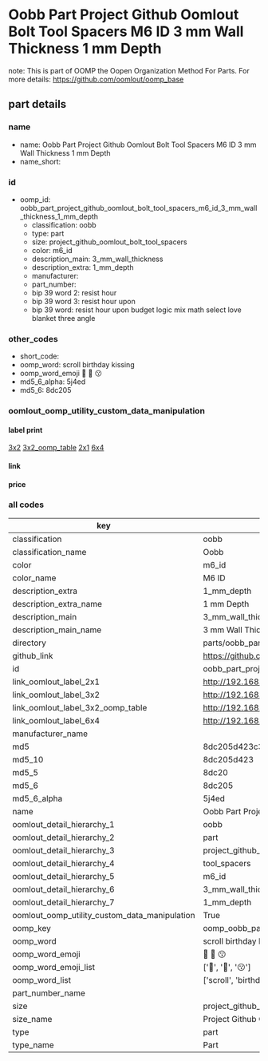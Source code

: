 # Oobb Part Project Github Oomlout Bolt Tool Spacers M6 ID 3 mm Wall Thickness 1 mm Depth  

note: This is part of OOMP the Oopen Organization Method For Parts. For more details: https://github.com/oomlout/oomp_base

##  part details
  







### name
* name: Oobb Part Project Github Oomlout Bolt Tool Spacers M6 ID 3 mm Wall Thickness 1 mm Depth
* name_short: 
### id
* oomp_id: oobb_part_project_github_oomlout_bolt_tool_spacers_m6_id_3_mm_wall_thickness_1_mm_depth
  * classification: oobb
  * type: part
  * size: project_github_oomlout_bolt_tool_spacers
  * color: m6_id
  * description_main: 3_mm_wall_thickness
  * description_extra: 1_mm_depth
  * manufacturer: 
  * part_number: 
  * bip 39 word 2: resist hour
  * bip 39 word 3: resist hour upon
  * bip 39 word: resist hour upon budget logic mix math select love blanket three angle

### other_codes
* short_code: 
* oomp_word: scroll birthday kissing
* oomp_word_emoji :scroll: :birthday: :kissing:
* md5_6_alpha: 5j4ed
* md5_6: 8dc205






### oomlout_oomp_utility_custom_data_manipulation
#### label print
[3x2](http://192.168.1.245:1112/?label=oomp%205j4ed)
[3x2_oomp_table](http://192.168.1.108:1112/?label=oomp%205j4ed)
[2x1](http://192.168.1.242:1112/?label=oomp%205j4ed)
[6x4](http://192.168.1.55:1112/?label=oomp%205j4ed)    

#### link

                              

#### price







### all codes 
| key | value |  
| --- | --- |  
| classification | oobb |  
| classification_name | Oobb |  
| color | m6_id |  
| color_name | M6 ID |  
| description_extra | 1_mm_depth |  
| description_extra_name | 1 mm Depth |  
| description_main | 3_mm_wall_thickness |  
| description_main_name | 3 mm Wall Thickness |  
| directory | parts/oobb_part_project_github_oomlout_bolt_tool_spacers_m6_id_3_mm_wall_thickness_1_mm_depth |  
| github_link | https://github.com/oomlout/oomlout_oomp_part_src/tree/main/parts/oobb_part_project_github_oomlout_bolt_tool_spacers_m6_id_3_mm_wall_thickness_1_mm_depth |  
| id | oobb_part_project_github_oomlout_bolt_tool_spacers_m6_id_3_mm_wall_thickness_1_mm_depth |  
| link_oomlout_label_2x1 | http://192.168.1.242:1112/?label=oomp%205j4ed |  
| link_oomlout_label_3x2 | http://192.168.1.245:1112/?label=oomp%205j4ed |  
| link_oomlout_label_3x2_oomp_table | http://192.168.1.108:1112/?label=oomp%205j4ed |  
| link_oomlout_label_6x4 | http://192.168.1.55:1112/?label=oomp%205j4ed |  
| manufacturer_name |  |  
| md5 | 8dc205d423c351223841c1d9dddb95bb |  
| md5_10 | 8dc205d423 |  
| md5_5 | 8dc20 |  
| md5_6 | 8dc205 |  
| md5_6_alpha | 5j4ed |  
| name | Oobb Part Project Github Oomlout Bolt Tool Spacers M6 ID 3 mm Wall Thickness 1 mm Depth |  
| oomlout_detail_hierarchy_1 | oobb |  
| oomlout_detail_hierarchy_2 | part |  
| oomlout_detail_hierarchy_3 | project_github_bolt |  
| oomlout_detail_hierarchy_4 | tool_spacers |  
| oomlout_detail_hierarchy_5 | m6_id |  
| oomlout_detail_hierarchy_6 | 3_mm_wall_thickness |  
| oomlout_detail_hierarchy_7 | 1_mm_depth |  
| oomlout_oomp_utility_custom_data_manipulation | True |  
| oomp_key | oomp_oobb_part_project_github_oomlout_bolt_tool_spacers_m6_id_3_mm_wall_thickness_1_mm_depth |  
| oomp_word | scroll birthday kissing |  
| oomp_word_emoji | :scroll: :birthday: :kissing: |  
| oomp_word_emoji_list | [':scroll:', ':birthday:', ':kissing:'] |  
| oomp_word_list | ['scroll', 'birthday', 'kissing'] |  
| part_number_name |  |  
| size | project_github_oomlout_bolt_tool_spacers |  
| size_name | Project Github Oomlout Bolt Tool Spacers |  
| type | part |  
| type_name | Part |  
